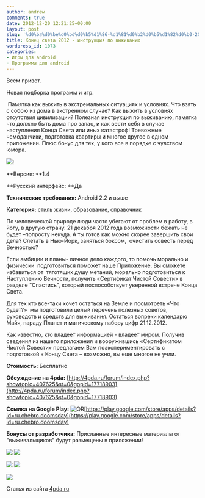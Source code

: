 ```yaml
---
author: andrew
comments: true
date: 2012-12-20 12:21:25+00:00
layout: post
slug: '%d0%ba%d0%be%d0%bd%d0%b5%d1%86-%d1%81%d0%b2%d0%b5%d1%82%d0%b0-2012-%d0%b8%d0%bd%d1%81%d1%82%d1%80%d1%83%d0%ba%d1%86%d0%b8%d1%8f-%d0%bf%d0%be-%d0%b2%d1%8b%d0%b6%d0%b8%d0%b2%d0%b0%d0%bd%d0%b8%d1%8e'
title: Конец света 2012 - инструкция по выживанию
wordpress_id: 1073
categories:
- Игры для android
- Программы для android
---
```


Всем привет.





Новая подборка программ и игр.





 Памятка как выжить в экстремальных ситуациях и условиях. Что взять с собою из дома в экстренном случае? Как выжить в условиях отсутствия цивилизации? Полезная инструкция по выживанию, памятка что должно быть дома про запас, и как вести себя в случае наступления Конца Света или иных катастроф! Тревожные чемоданчики, подготовка квартиры и многое другое в одном приложении. Плюс бонус для тех, у кого все в порядке с чувством юмора.





![](http://s.4pda.ru/wp-content/uploads/2012/12/116-287x480.jpg)!


<!-- more -->

**Версия: **1.4





**Русский интерфейс: **Да





**Технические требования:** Android 2.2 и выше





**Категория:** стиль жизни, образование, справочник





По человеческой природе люди часто убегают от проблем в работу, в йогу, в другую страну. 21 декабря 2012 года возможности бежать не будет –попросту некуда. А ты готов как можно скорее завершить свои дела? Слетать в Нью-Йорк, заняться боксом,  очистить совесть перед Вечностью?





Если амбиции и планы- личное дело каждого, то помочь морально и физически  подготовиться поможет наше Приложение. Вы сможете избавиться от  тяготящих душу метаний, морально подготовиться к Наступлению Вечности, получить «Сертификат Чистой Совести» в разделе "Спастись", который поспособствует уверенной встрече Конца Света.





Для тех кто все-таки хочет остаться на Земле и посмотреть «Что будет?»  мы подготовили целый перечень полезных советов, руководств и средств для выживания. Остаться вопреки календарю Майя, параду Планет и магическому набору цифр 21.12.2012.





Как известно, кто владеет информацией - владеет миром. Получив сведения из нашего приложения и вооружившись «Сертификатом Чистой Совести» предлагаем Вам поэкспериментировать с подготовкой к Концу Света – возможно, вы еще многое не учли.





**Стоимость:** Бесплатно





**Обсуждение на 4pda:** [http://4pda.ru/forum/index.php?showtopic=407625&st=0&gopid=17718903](http://4pda.ru/forum/index.php?showtopic=407625&st=0&gopid=17718903)





**Ссылка на Google Play:** ![QR](http://s.4pda.ru/forum/style_images/1/qr_code.gif)[https://play.google.com/store/apps/details?id=ru.chebro.doomsday](https://play.google.com/store/apps/details?id=ru.chebro.doomsday)





**Бонусы от разработчика:** Присланные интересные материалы от "выживальщиков" будут размещены в приложении!





![](http://s.4pda.ru/wp-content/uploads/2012/12/24-287x480.jpg)
![](http://s.4pda.ru/wp-content/uploads/2012/12/37-287x480.jpg)




![](http://s.4pda.ru/wp-content/uploads/2012/12/45-287x480.jpg)
![](http://s.4pda.ru/wp-content/uploads/2012/12/54-287x480.jpg)





![](http://s.4pda.ru/wp-content/uploads/2012/12/64-287x480.jpg)



Статья из сайта [4pda.ru](http://4pda.ru/2012/12/12/82303/#more-82303)
